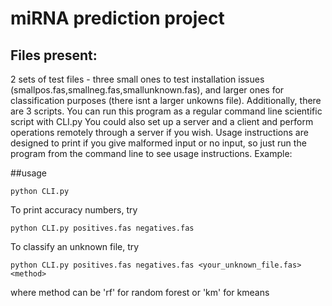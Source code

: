 # miRNA prediction project
## Files present:
2 sets of test files - three small ones to test installation issues (smallpos.fas,smallneg.fas,smallunknown.fas), and larger ones for classification purposes (there isnt a larger unkowns file).
Additionally, there are 3 scripts. You can run this program as a regular command line scientific script with CLI.py
You could also set up a server and a client and perform operations remotely through a server if you wish.
Usage instructions are designed to print if you give malformed input or no input, so just run the program from the command line to see usage instructions. Example:

##usage

```python CLI.py```

To print accuracy numbers, try

```python CLI.py positives.fas negatives.fas```

To classify an unknown file, try

```python CLI.py positives.fas negatives.fas <your_unknown_file.fas> <method>```

where method can be 'rf' for random forest or 'km' for kmeans